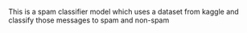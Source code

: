 This is a spam classifier model which uses a dataset from kaggle and classify those messages to spam and non-spam
